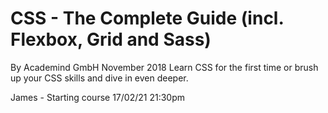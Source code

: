 # CSS - The Complete Guide (incl. Flexbox, Grid and Sass)

By Academind GmbH
November 2018
Learn CSS for the first time or brush up your CSS skills and dive in even deeper.

James - Starting course 17/02/21 21:30pm
